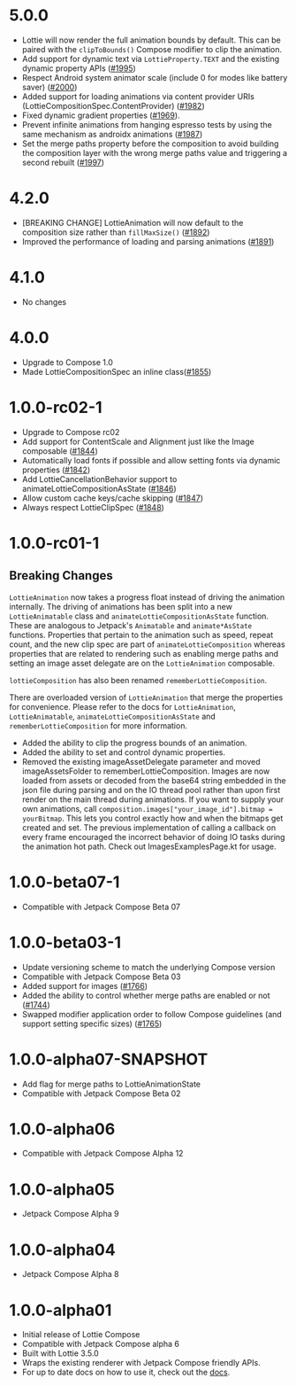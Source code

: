 # 5.0.0
* Lottie will now render the full animation bounds by default. This can be paired with the `clipToBounds()` Compose modifier to clip the animation.
* Add support for dynamic text via `LottieProperty.TEXT` and the existing dynamic property APIs ([#1995](https://github.com/airbnb/lottie-android/issues/1995))
* Respect Android system animator scale (include 0 for modes like battery saver) ([#2000](https://github.com/airbnb/lottie-android/pull/2000))
* Added support for loading animations via content provider URIs (LottieCompositionSpec.ContentProvider) ([#1982](https://github.com/airbnb/lottie-android/pull/1982))
* Fixed dynamic gradient properties ([#1969](https://github.com/airbnb/lottie-android/pull/1969)).
* Prevent infinite animations from hanging espresso tests by using the same mechanism as androidx animations ([#1987](https://github.com/airbnb/lottie-android/pull/1987))
* Set the merge paths property before the composition to avoid building the composition layer with the wrong merge paths value and triggering a second rebuilt ([#1997](https://github.com/airbnb/lottie-android/pull/1997))

# 4.2.0
* [BREAKING CHANGE] LottieAnimation will now default to the composition size rather than `fillMaxSize()` ([#1892](https://github.com/airbnb/lottie-android/pull/1892))
* Improved the performance of loading and parsing animations ([#1891](https://github.com/airbnb/lottie-android/pull/1891))

# 4.1.0
* No changes

# 4.0.0
* Upgrade to Compose 1.0
* Made LottieCompositionSpec an inline class([#1855](https://github.com/airbnb/lottie-android/pull/1855))

# 1.0.0-rc02-1
* Upgrade to Compose rc02
* Add support for ContentScale and Alignment just like the Image composable ([#1844](https://github.com/airbnb/lottie-android/pull/1844))
* Automatically load fonts if possible and allow setting fonts via dynamic properties ([#1842](https://github.com/airbnb/lottie-android/pull/1842))
* Add LottieCancellationBehavior support to animateLottieCompositionAsState ([#1846](https://github.com/airbnb/lottie-android/pull/1846))
* Allow custom cache keys/cache skipping ([#1847](https://github.com/airbnb/lottie-android/pull/1847))
* Always respect LottieClipSpec ([#1848](https://github.com/airbnb/lottie-android/pull/1848))


# 1.0.0-rc01-1
## Breaking Changes
`LottieAnimation` now takes a progress float instead of driving the animation internally.
The driving of animations has been split into a new `LottieAnimatable` class and
`animateLottieCompositionAsState` function. These are analogous to Jetpack's `Animatable` and
`animate*AsState` functions.
Properties that pertain to the animation such as speed, repeat count, and the new clip spec are part of
`animateLottieComposition` whereas properties that are related to rendering such as enabling merge paths
and setting an image asset delegate are on the `LottieAnimation` composable.

`lottieComposition` has also been renamed `rememberLottieComposition`.

There are overloaded version of `LottieAnimation` that merge the properties for convenience. Please
refer to the docs for `LottieAnimation`, `LottieAnimatable`, `animateLottieCompositionAsState`
and `rememberLottieComposition` for more information.
* Added the ability to clip the progress bounds of an animation.
* Added the ability to set and control dynamic properties.
* Removed the existing imageAssetDelegate parameter and moved imageAssetsFolder to rememberLottieComposition.
  Images are now loaded from assets or decoded from the base64 string embedded in the json file during parsing
  and on the IO thread pool rather than upon first render on the main thread during animations. If you want to
  supply your own animations, call `composition.images["your_image_id"].bitmap = yourBitmap`. This lets you control
  exactly how and when the bitmaps get created and set. The previous implementation of calling a callback on every
  frame encouraged the incorrect behavior of doing IO tasks during the animation hot path. Check out ImagesExamplesPage.kt
  for usage.

# 1.0.0-beta07-1
* Compatible with Jetpack Compose Beta 07

# 1.0.0-beta03-1
* Update versioning scheme to match the underlying Compose version
* Compatible with Jetpack Compose Beta 03
* Added support for images ([#1766](https://github.com/airbnb/lottie-android/pull/1766))
* Added the ability to control whether merge paths are enabled or not ([#1744](https://github.com/airbnb/lottie-android/pull/1744))
* Swapped modifier application order to follow Compose guidelines (and support setting specific sizes) ([#1765](https://github.com/airbnb/lottie-android/pull/1765))

# 1.0.0-alpha07-SNAPSHOT
* Add flag for merge paths to LottieAnimationState
* Compatible with Jetpack Compose Beta 02

# 1.0.0-alpha06
* Compatible with Jetpack Compose Alpha 12

# 1.0.0-alpha05
* Jetpack Compose Alpha 9

# 1.0.0-alpha04
* Jetpack Compose Alpha 8

# 1.0.0-alpha01
* Initial release of Lottie Compose
* Compatible with Jetpack Compose alpha 6
* Built with Lottie 3.5.0
* Wraps the existing renderer with Jetpack Compose friendly APIs.
* For up to date docs on how to use it, check out the [docs](http://airbnb.io/lottie/#/android-compose).

